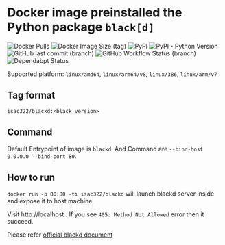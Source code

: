 # Docker image preinstalled the Python package `black[d]`

![Docker Pulls](https://img.shields.io/docker/pulls/isac322/blackd?logo=docker&style=flat-square)
![Docker Image Size (tag)](https://img.shields.io/docker/image-size/isac322/blackd/latest?logo=docker&style=flat-square)
![PyPI](https://img.shields.io/pypi/v/black?label=black&logo=python&style=flat-square)
![PyPI - Python Version](https://img.shields.io/pypi/pyversions/black?logo=python&style=flat-square)
![GitHub last commit (branch)](https://img.shields.io/github/last-commit/isac322/docker_image_uvicorn/master?logo=github&style=flat-square)
![GitHub Workflow Status (branch)](https://img.shields.io/github/workflow/status/isac322/docker_image_uvicorn/ci/master?logo=github&style=flat-square)
![Dependabpt Status](https://flat.badgen.net/github/dependabot/isac322/docker_image_uvicorn?icon=github)

Supported platform: `linux/amd64`, `linux/arm64/v8`, `linux/386`, `linux/arm/v7`

## Tag format

`isac322/blackd:<black_version>`

## Command

Default Entrypoint of image is `blackd`.
And Command are `--bind-host 0.0.0.0 --bind-port 80`.

## How to run

`docker run -p 80:80 -ti isac322/blackd` will launch blackd server inside and expose it to host machine.

Visit http://localhost . If you see `405: Method Not Allowed` error then it succeed.

Please refer [official blackd document](https://github.com/psf/black#blackd)
